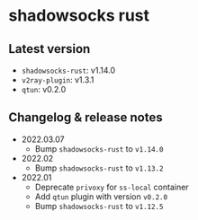 # shadowsocks rust

## Latest version

* `shadowsocks-rust`: v1.14.0
* `v2ray-plugin`: v1.3.1
* `qtun`: v0.2.0

## Changelog & release notes

* 2022.03.07
    * Bump `shadowsocks-rust` to `v1.14.0`
* 2022.02
    * Bump `shadowsocks-rust` to `v1.13.2`
* 2022.01
    * Deprecate `privoxy` for `ss-local` container
    * Add `qtun` plugin with version `v0.2.0`
    * Bump `shadowsocks-rust` to `v1.12.5`
